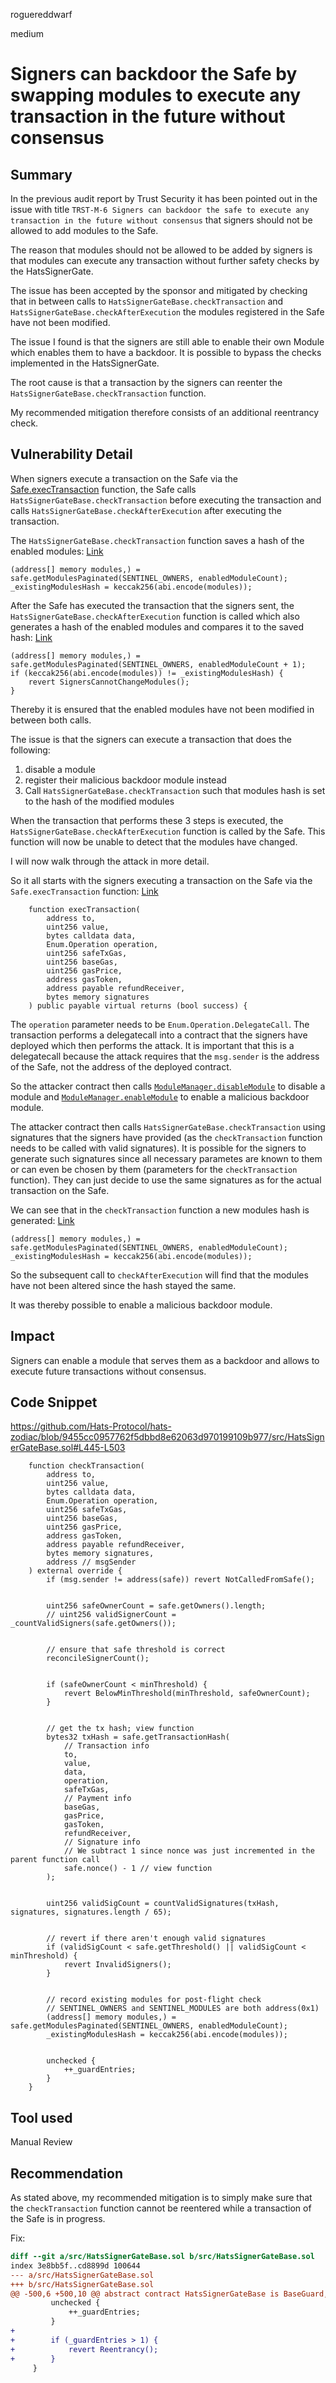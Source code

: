 roguereddwarf

medium

# Signers can backdoor the Safe by swapping modules to execute any transaction in the future without consensus

## Summary
In the previous audit report by Trust Security it has been pointed out in the issue with title `TRST-M-6 Signers can backdoor the safe to execute any transaction in the future without consensus` that signers should not be allowed to add modules to the Safe.

The reason that modules should not be allowed to be added by signers is that modules can execute any transaction without further safety checks by the HatsSignerGate.

The issue has been accepted by the sponsor and mitigated by checking that in between calls to `HatsSignerGateBase.checkTransaction` and `HatsSignerGateBase.checkAfterExecution` the modules registered in the Safe have not been modified.

The issue I found is that the signers are still able to enable their own Module which enables them to have a backdoor.
It is possible to bypass the checks implemented in the HatsSignerGate.

The root cause is that a transaction by the signers can reenter the `HatsSignerGateBase.checkTransaction` function.

My recommended mitigation therefore consists of an additional reentrancy check.

## Vulnerability Detail
When signers execute a transaction on the Safe via the [Safe.execTransaction](https://github.com/safe-global/safe-contracts/blob/cb22537c89ea4187f4ad141ab2e1abf15b27416b/contracts/Safe.sol#L135-L217) function, the Safe calls `HatsSignerGateBase.checkTransaction` before executing the transaction and calls `HatsSignerGateBase.checkAfterExecution` after executing the transaction.

The `HatsSignerGateBase.checkTransaction` function saves a hash of the enabled modules:
[Link](https://github.com/Hats-Protocol/hats-zodiac/blob/9455cc0957762f5dbbd8e62063d970199109b977/src/HatsSignerGateBase.sol#L497-L498)
```solidity
(address[] memory modules,) = safe.getModulesPaginated(SENTINEL_OWNERS, enabledModuleCount);
_existingModulesHash = keccak256(abi.encode(modules));
```

After the Safe has executed the transaction that the signers sent, the `HatsSignerGateBase.checkAfterExecution` function is called which also generates a hash of the enabled modules and compares it to the saved hash:
[Link](https://github.com/Hats-Protocol/hats-zodiac/blob/9455cc0957762f5dbbd8e62063d970199109b977/src/HatsSignerGateBase.sol#L522-L525)
```solidity
(address[] memory modules,) = safe.getModulesPaginated(SENTINEL_OWNERS, enabledModuleCount + 1);
if (keccak256(abi.encode(modules)) != _existingModulesHash) {
    revert SignersCannotChangeModules();
}
```

Thereby it is ensured that the enabled modules have not been modified in between both calls.

The issue is that the signers can execute a transaction that does the following:

1. disable a module
2. register their malicious backdoor module instead
3. Call `HatsSignerGateBase.checkTransaction` such that modules hash is set to the hash of the modified modules

When the transaction that performs these 3 steps is executed, the `HatsSignerGateBase.checkAfterExecution` function is called by the Safe.
This function will now be unable to detect that the modules have changed.

I will now walk through the attack in more detail.

So it all starts with the signers executing a transaction on the Safe via the `Safe.execTransaction` function:
[Link](https://github.com/safe-global/safe-contracts/blob/cb22537c89ea4187f4ad141ab2e1abf15b27416b/contracts/Safe.sol#L135-L146)
```solidity
    function execTransaction(
        address to,
        uint256 value,
        bytes calldata data,
        Enum.Operation operation,
        uint256 safeTxGas,
        uint256 baseGas,
        uint256 gasPrice,
        address gasToken,
        address payable refundReceiver,
        bytes memory signatures
    ) public payable virtual returns (bool success) {
```

The `operation` parameter needs to be `Enum.Operation.DelegateCall`.
The transaction performs a delegatecall into a contract that the signers have deployed which then performs the attack. It is important that this is a delegatecall because the attack requires that the `msg.sender` is the address of the Safe, not the address of the deployed contract.

So the attacker contract then calls [`ModuleManager.disableModule`](https://github.com/safe-global/safe-contracts/blob/131f0d25135c1b98c185c940ae37fb0275ac4062/contracts/base/ModuleManager.sol#L62-L69) to disable a module and [`ModuleManager.enableModule`](https://github.com/safe-global/safe-contracts/blob/131f0d25135c1b98c185c940ae37fb0275ac4062/contracts/base/ModuleManager.sol#L46-L54) to enable a malicious backdoor module.

The attacker contract then calls `HatsSignerGateBase.checkTransaction` using signatures that the signers have provided (as the `checkTransaction` function needs to be called with valid signatures). It is possible for the signers to generate such signatures since all necessary parametes are known to them or can even be chosen by them (parameters for the `checkTransaction` function). They can just decide to use the same signatures as for the actual transaction on the Safe.

We can see that in the `checkTransaction` function a new modules hash is generated:
[Link](https://github.com/Hats-Protocol/hats-zodiac/blob/9455cc0957762f5dbbd8e62063d970199109b977/src/HatsSignerGateBase.sol#L497-L498)
```solidity
(address[] memory modules,) = safe.getModulesPaginated(SENTINEL_OWNERS, enabledModuleCount);
_existingModulesHash = keccak256(abi.encode(modules));
```

So the subsequent call to `checkAfterExecution` will find that the modules have not been altered since the hash stayed the same.

It was thereby possible to enable a malicious backdoor module.

## Impact
Signers can enable a module that serves them as a backdoor and allows to execute future transactions without consensus.

## Code Snippet
https://github.com/Hats-Protocol/hats-zodiac/blob/9455cc0957762f5dbbd8e62063d970199109b977/src/HatsSignerGateBase.sol#L445-L503
```solidity
    function checkTransaction(
        address to,
        uint256 value,
        bytes calldata data,
        Enum.Operation operation,
        uint256 safeTxGas,
        uint256 baseGas,
        uint256 gasPrice,
        address gasToken,
        address payable refundReceiver,
        bytes memory signatures,
        address // msgSender
    ) external override {
        if (msg.sender != address(safe)) revert NotCalledFromSafe();


        uint256 safeOwnerCount = safe.getOwners().length;
        // uint256 validSignerCount = _countValidSigners(safe.getOwners());


        // ensure that safe threshold is correct
        reconcileSignerCount();


        if (safeOwnerCount < minThreshold) {
            revert BelowMinThreshold(minThreshold, safeOwnerCount);
        }


        // get the tx hash; view function
        bytes32 txHash = safe.getTransactionHash(
            // Transaction info
            to,
            value,
            data,
            operation,
            safeTxGas,
            // Payment info
            baseGas,
            gasPrice,
            gasToken,
            refundReceiver,
            // Signature info
            // We subtract 1 since nonce was just incremented in the parent function call
            safe.nonce() - 1 // view function
        );


        uint256 validSigCount = countValidSignatures(txHash, signatures, signatures.length / 65);


        // revert if there aren't enough valid signatures
        if (validSigCount < safe.getThreshold() || validSigCount < minThreshold) {
            revert InvalidSigners();
        }


        // record existing modules for post-flight check
        // SENTINEL_OWNERS and SENTINEL_MODULES are both address(0x1)
        (address[] memory modules,) = safe.getModulesPaginated(SENTINEL_OWNERS, enabledModuleCount);
        _existingModulesHash = keccak256(abi.encode(modules));


        unchecked {
            ++_guardEntries;
        }
    }
```

## Tool used
Manual Review

## Recommendation
As stated above, my recommended mitigation is to simply make sure that the `checkTransaction` function cannot be reentered while a transaction of the Safe is in progress.

Fix:
```diff
diff --git a/src/HatsSignerGateBase.sol b/src/HatsSignerGateBase.sol
index 3e8bb5f..cd8899d 100644
--- a/src/HatsSignerGateBase.sol
+++ b/src/HatsSignerGateBase.sol
@@ -500,6 +500,10 @@ abstract contract HatsSignerGateBase is BaseGuard, SignatureDecoder, HatsOwnedIn
         unchecked {
             ++_guardEntries;
         }
+
+        if (_guardEntries > 1) {
+            revert Reentrancy();
+        }
     }
```
